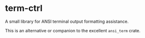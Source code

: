 term-ctrl
=========

A small library for ANSI terminal output formatting assistance.

This is an alternative or companion to the excellent `ansi_term` crate.
